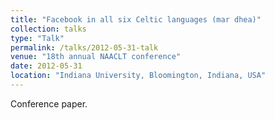 ```yaml
---
title: "Facebook in all six Celtic languages (mar dhea)"
collection: talks
type: "Talk"
permalink: /talks/2012-05-31-talk
venue: "18th annual NAACLT conference"
date: 2012-05-31
location: "Indiana University, Bloomington, Indiana, USA"
---
```


Conference paper.
